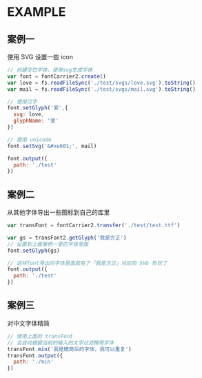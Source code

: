 # EXAMPLE


## 案例一

使用 SVG 设置一些 icon

```js
// 创建空白字体，使用svg生成字体
var font = fontCarrier2.create()
var love = fs.readFileSync('./test/svgs/love.svg').toString()
var mail = fs.readFileSync('./test/svgs/mail.svg').toString()

// 使用汉字
font.setGlyph('爱',{
  svg: love,
  glyphName: '爱'
})

// 使用 unicode
font.setSvg('&#xe601;', mail)

font.output({
  path: './test'
})

```


## 案例二

从其他字体导出一些图标到自己的库里

``` js
var transFont = fontCarrier2.transfer('./test/test.ttf')

var gs = transFont2.getGlyph('我是方正')
// 设置到上面案例一里的字体里面
font.setGlyph(gs)

// 这样font导出的字体里面就有了「我是方正」对应的 SVG 形状了
font.output({
  path: './test'
})


```

## 案例三

对中文字体精简

``` js
// 使用上面的 transFont
// 会自动根据当前的输入的文字过滤精简字体
transFont.min('我是精简后的字体，我可以重复')
transFont.output({
  path: './min'
})

```